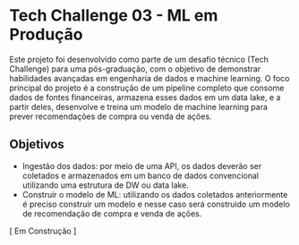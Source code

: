 # Tech Challenge 03 - ML em Produção

Este projeto foi desenvolvido como parte de um desafio técnico (Tech Challenge) para uma pós-graduação, com o objetivo de demonstrar habilidades avançadas em engenharia de dados e machine learning. O foco principal do projeto é a construção de um pipeline completo que consome dados de fontes financeiras, armazena esses dados em um data lake, e a partir deles, desenvolve e treina um modelo de machine learning para prever recomendações de compra ou venda de ações.

## Objetivos

- Ingestão dos dados: por meio de uma API, os dados deverão ser coletados e armazenados em um banco de dados convencional utilizando uma estrutura de DW ou data lake.
- Construir o modelo de ML: utilizando os dados coletados anteriormente é preciso construir um modelo e nesse caso será construido um modelo de recomendação de compra e venda de ações.

[ Em Construção ]